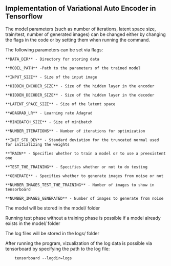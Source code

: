 ## Implementation of Variational Auto Encoder in Tensorflow

The model parameters (such as number of iterations, latent space size, train/test, number of generated images) can be changed either by changing the flags in the code or by setting them when running the command.

The following parameters can be set via flags:

	**DATA_DIR** - Directory for storing data

	**MODEL_PATH** -Path to the parameters of the trained model

	**INPUT_SIZE** - Size of the input image

	**HIDDEN_ENCODER_SIZE** - Size of the hidden layer in the encoder

	**HIDDEN_DECODER_SIZE** - Size of the hidden layer in the decoder

	**LATENT_SPACE_SIZE** - Size of the latent space

	**ADAGRAD_LR** - Learning rate Adagrad

	**MINIBATCH_SIZE** - Size of minibatch

	**NUMBER_ITERATIONS** - Number of iterations for optimization

	**INIT_STD_DEV** - Standard deviation for the truncated normal used for initializing the weights

	**TRAIN** - Specifies whether to train a model or to use a preexistent one

	**TEST_THE_TRAINING** - Specifies whether or not to do testing

	**GENERATE** - Specifies whether to generate images from noise or not

	**NUMBER_IMAGES_TEST_THE_TRAINING** - Number of images to show in tensorboard

	**NUMBER_IMAGES_GENERATED** - Number of images to generate from noise



The model will be stored in the model/ folder

Running test phase without a training phase is possible if a model already exists in the model/ folder

The log files will be stored in the logs/ folder

After running the program, vizualization of the log data is possible via tensorboard by specifying the path to the log file:
```
	tensorboard --logdir=logs
```
